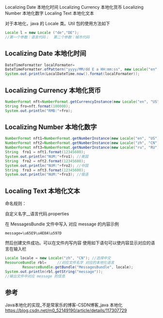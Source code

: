 Localizing Date 本地化时间
Localizing Currency 本地化货币
Localizing Number 本地化数字
Localing Text 本地化文本

对于本地化，java 的 Locale 类。Util 包的使用方法如下

```java
Locale l = new Locale ("de","DE");
//第一个参数：语言代码；  第二个参数：城市代码
```

## Localizing Date 本地化时间

```java
DateTimeFormatter localFormater=
DateTimeFormatter.ofPattern("yyyy/MM/dd E a HH:mm:ss", new Locale("en", "US"));
System.out.println(LocalDateTime.now().format(localFormater));
```

## Localizing Currency 本地化货币

```java
NumberFormat nft=NumberFormat.getCurrencyInstance(new Locale("en", "US"));
String fro=nft.format(100000);
System.out.println("RMB:"+fro);
```

## Localizing Number 本地化数字

```java
NumberFormat nft1=NumberFormat.getNumberInstance(new Locale("en", "US"));
NumberFormat nft2=NumberFormat.getNumberInstance(new Locale("zh", "CN"));
NumberFormat nft3=NumberFormat.getNumberInstance(new Locale("ru", "RU"));
String  fro1 = nft1.format(12345600);
System.out.println("NUM:"+fro1); //美国
String  fro2 = nft2.format(12345600);
System.out.println("NUM:"+fro2); //中国
String  fro3 = nft3.format(12345600);
System.out.println("NUM:"+fro3); //俄语
```

## Localing Text 本地化文本

命名规则：

自定义名字__语言代码.properties

在 MessagesBundle 文件中写入 对应 message 的内容示例

```properties
message=\u65E9\u4E0A\u597D
```

然后创建文件成功。可以在文件内写内容 使用如下语句可以使内容显示对应的语言在输入栏

```java
Locale locale = new Locale("zh", "CN"); //选择中文
ResourceBundle rbl=     //对应文件名字 对应的本地化语言
        ResourceBundle.getBundle("MessagesBundle", locale);
System.out.println(rbl.getString("message"));
//输出文件中对应 message 的信息
```

## 参考

Java本地化的实现_不是常家乐的博客-CSDN博客_java 本地化
<https://blog.csdn.net/m0_52149190/article/details/117307729>
